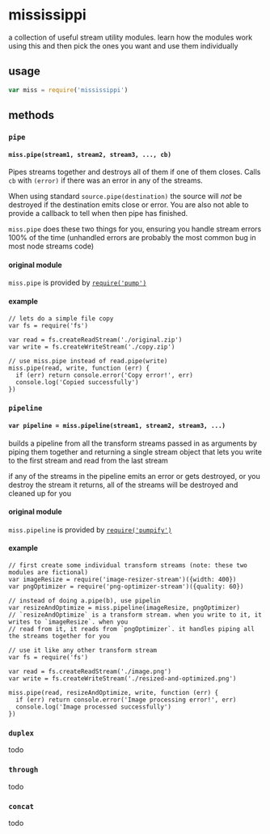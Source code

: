 # mississippi

a collection of useful stream utility modules. learn how the modules work using this and then pick the ones you want and use them individually

## usage

```js
var miss = require('mississippi')
```

## methods

### `pipe`

#### `miss.pipe(stream1, stream2, stream3, ..., cb)`

Pipes streams together and destroys all of them if one of them closes. Calls `cb` with `(error)` if there was an error in any of the streams.

When using standard `source.pipe(destination)` the source will _not_ be destroyed if the destination emits close or error. You are also not able to provide a callback to tell when then pipe has finished.

`miss.pipe` does these two things for you, ensuring you handle stream errors 100% of the time (unhandled errors are probably the most common bug in most node streams code)

#### original module

`miss.pipe` is provided by [`require('pump')`](https://npmjs.org/pump)

#### example

```
// lets do a simple file copy
var fs = require('fs')

var read = fs.createReadStream('./original.zip')
var write = fs.createWriteStream('./copy.zip')

// use miss.pipe instead of read.pipe(write)
miss.pipe(read, write, function (err) {
  if (err) return console.error('Copy error!', err)
  console.log('Copied successfully')
})
```

### `pipeline`

#### `var pipeline = miss.pipeline(stream1, stream2, stream3, ...)`

builds a pipeline from all the transform streams passed in as arguments by piping them together and returning a single stream object that lets you write to the first stream and read from the last stream

if any of the streams in the pipeline emits an error or gets destroyed, or you destroy the stream it returns, all of the streams will be destroyed and cleaned up for you

#### original module

`miss.pipeline` is provided by [`require('pumpify')`](https://npmjs.org/pumpify)

#### example

```
// first create some individual transform streams (note: these two modules are fictional)
var imageResize = require('image-resizer-stream')({width: 400})
var pngOptimizer = require('png-optimizer-stream')({quality: 60})

// instead of doing a.pipe(b), use pipelin
var resizeAndOptimize = miss.pipeline(imageResize, pngOptimizer)
// `resizeAndOptimize` is a transform stream. when you write to it, it writes to `imageResize`. when you
// read from it, it reads from `pngOptimizer`. it handles piping all the streams together for you

// use it like any other transform stream
var fs = require('fs')

var read = fs.createReadStream('./image.png')
var write = fs.createWriteStream('./resized-and-optimized.png')

miss.pipe(read, resizeAndOptimize, write, function (err) {
  if (err) return console.error('Image processing error!', err)
  console.log('Image processed successfully')
})
```

### `duplex`

todo

### `through`

todo

### `concat`

todo

